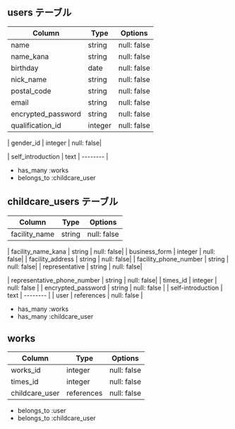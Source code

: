 ## users テーブル

| Column | Type | Options |
| ---------- | -------- | -------- |
| name | string | null: false |
| name_kana | string | null: false|
| birthday | date | null: false |
| nick_name | string | null: false|
| postal_code | string | null: false |
| email | string | null: false | unique: true |
| encrypted_password | string | null: false |
| qualification_id | integer | null: false |
<!-- 資格を持っているか -->
| gender_id | integer | null: false|
<!-- 男女でできる仕事が違う可能性があるため -->
| self_introduction | text | -------- |
- has_many :works
- belongs_to :childcare_user

## childcare_users テーブル

| Column | Type | Options |
| ---------- | -------- | -------- |
| facility_name| string | null: false |
<!-- 施設名 -->
| facility_name_kana | string | null: false|
| business_form | integer | null: false|
| facility_address | string | null: false|
| facility_phone_number | string | null: false|
| representative | string | null: false|
<!-- 代表者 -->
| representative_phone_number | string | null: false|
| times_id | integer | null: false |
| encrypted_password | string | null: false |
| self-introduction | text | -------- |
| user | references | null: false |
- has_many :works
- has_many :childcare_user

## works
| Column | Type | Options |
| ---------- | -------- | -------- |
| works_id| integer | null: false |
| times_id | integer | null: false |
| childcare_user | references | null: false |

- belongs_to :user
- belongs_to :childcare_user
